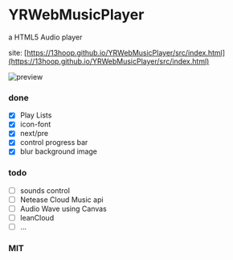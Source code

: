# YRWebMusicPlayer

a HTML5 Audio player

site: [https://13hoop.github.io/YRWebMusicPlayer/src/index.html](https://13hoop.github.io/YRWebMusicPlayer/src/index.html)

![preview](http://wx1.sinaimg.cn/mw1024/006mou3Bly1fh12ms3y70j31kw0x4130.jpg)

### done
- [x] Play Lists    
- [x] icon-font    
- [x] next/pre
- [x] control progress bar
- [x] blur background image

### todo
- [ ] sounds control
- [ ] Netease Cloud Music api
- [ ] Audio Wave using Canvas
- [ ] leanCloud 
- [ ] ...

### MIT
